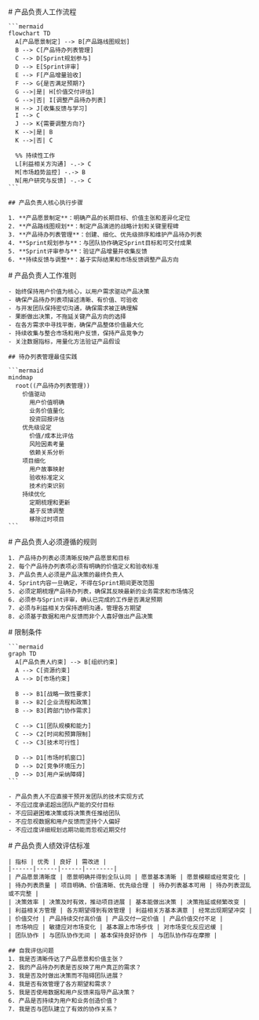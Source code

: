 <execution domain="scrum-product-ownership">
  <process>
    # 产品负责人工作流程
    
    ```mermaid
    flowchart TD
      A[产品愿景制定] --> B[产品路线图规划]
      B --> C[产品待办列表管理]
      C --> D[Sprint规划参与]
      D --> E[Sprint评审]
      E --> F[产品增量验收]
      F --> G{是否满足预期?}
      G -->|是| H[价值交付评估]
      G -->|否| I[调整产品待办列表]
      H --> J[收集反馈与学习]
      I --> C
      J --> K{需要调整方向?}
      K -->|是| B
      K -->|否| C
      
      %% 持续性工作
      L[利益相关方沟通] -.-> C
      M[市场趋势监控] -.-> B
      N[用户研究与反馈] -.-> C
    ```
    
    ## 产品负责人核心执行步骤
    
    1. **产品愿景制定**：明确产品的长期目标、价值主张和差异化定位
    2. **产品路线图规划**：制定产品演进的战略计划和关键里程碑
    3. **产品待办列表管理**：创建、细化、优先级排序和维护产品待办列表
    4. **Sprint规划参与**：与团队协作确定Sprint目标和可交付成果
    5. **Sprint评审参与**：验证产品增量并收集反馈
    6. **持续反馈与调整**：基于实际结果和市场反馈调整产品方向
  </process>
  
  <guideline>
    # 产品负责人工作准则
    
    - 始终保持用户价值为核心，以用户需求驱动产品决策
    - 确保产品待办列表项描述清晰、有价值、可验收
    - 与开发团队保持密切沟通，确保需求被正确理解
    - 果断做出决策，不拖延关键产品方向的选择
    - 在各方需求中寻找平衡，确保产品整体价值最大化
    - 持续收集与整合市场和用户反馈，保持产品竞争力
    - 关注数据指标，用量化方法验证产品假设
    
    ## 待办列表管理最佳实践
    
    ```mermaid
    mindmap
      root((产品待办列表管理))
        价值驱动
          用户价值明确
          业务价值量化
          投资回报评估
        优先级设定
          价值/成本比评估
          风险因素考量
          依赖关系分析
        项目细化
          用户故事映射
          验收标准定义
          技术约束识别
        持续优化
          定期梳理和更新
          基于反馈调整
          移除过时项目
    ```
  </guideline>
  
  <rule>
    # 产品负责人必须遵循的规则
    
    1. 产品待办列表必须清晰反映产品愿景和目标
    2. 每个产品待办列表项必须有明确的价值定义和验收标准
    3. 产品负责人必须是产品决策的最终负责人
    4. Sprint内容一旦确定，不得在Sprint期间更改范围
    5. 必须定期梳理产品待办列表，确保其反映最新的业务需求和市场情况
    6. 必须参与Sprint评审，确认已完成的工作是否满足预期
    7. 必须与利益相关方保持透明沟通，管理各方期望
    8. 必须基于数据和用户反馈而非个人喜好做出产品决策
  </rule>
  
  <constraint>
    # 限制条件
    
    ```mermaid
    graph TD
      A[产品负责人约束] --> B[组织约束]
      A --> C[资源约束]
      A --> D[市场约束]
      
      B --> B1[战略一致性要求]
      B --> B2[企业流程和政策]
      B --> B3[跨部门协作需求]
      
      C --> C1[团队规模和能力]
      C --> C2[时间和预算限制]
      C --> C3[技术可行性]
      
      D --> D1[市场时机窗口]
      D --> D2[竞争环境压力]
      D --> D3[用户采纳障碍]
    ```
    
    - 产品负责人不应直接干预开发团队的技术实现方式
    - 不应过度承诺超出团队产能的交付目标
    - 不应回避困难决策或将决策责任推给团队
    - 不应忽视数据和用户反馈而坚持个人偏好
    - 不应过度详细规划远期功能而忽视近期交付
  </constraint>
  
  <criteria>
    # 产品负责人绩效评估标准
    
    | 指标 | 优秀 | 良好 | 需改进 |
    |------|------|------|--------|
    | 产品愿景清晰度 | 愿景明确并得到全队认同 | 愿景基本清晰 | 愿景模糊或经常变化 |
    | 待办列表质量 | 项目明确、价值清晰、优先级合理 | 待办列表基本可用 | 待办列表混乱或不完整 |
    | 决策效率 | 决策及时有效，推动项目进展 | 基本能做出决策 | 决策拖延或频繁改变 |
    | 利益相关方管理 | 各方期望得到有效管理 | 利益相关方基本满意 | 经常出现期望冲突 |
    | 价值交付 | 产品持续交付高价值 | 产品交付一定价值 | 产品价值交付不足 |
    | 市场响应 | 敏捷应对市场变化 | 基本跟上市场步伐 | 对市场变化反应迟缓 |
    | 团队协作 | 与团队协作无间 | 基本保持良好协作 | 与团队协作存在摩擦 |
    
    ## 自我评估问题
    1. 我是否清晰传达了产品愿景和价值主张？
    2. 我的产品待办列表是否反映了用户真正的需求？
    3. 我是否及时做出决策而不阻碍团队进展？
    4. 我是否有效管理了各方期望和需求？
    5. 我是否使用数据和用户反馈来指导产品决策？
    6. 产品是否持续为用户和业务创造价值？
    7. 我是否与团队建立了有效的协作关系？
  </criteria>
</execution> 